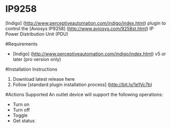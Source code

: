 # IP9258
[Indigo] (http://www.perceptiveautomation.com/indigo/index.html) plugin to control the [Aviosys IP9258] (http://www.aviosys.com/9258st.html) IP Power Distribution Unit (PDU)

#Requirements

* [Indigo] (http://www.perceptiveautomation.com/indigo/index.html) v5 or later (pro version only)

#Installation Instructions

1. Download latest release here
2. Follow [standard plugin installation process] (http://bit.ly/1e1Vc7b)

#Actions Supported
An outlet device will support the following operations:

* Turn on
* Turn off
* Toggle
* Get status
